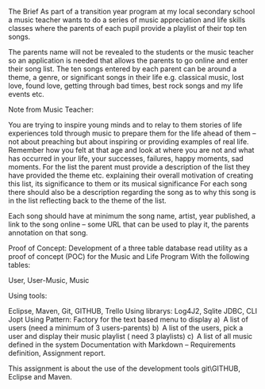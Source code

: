 The Brief As part of a transition year program at my local secondary school a music teacher wants to do a series of music appreciation and life skills classes where the parents of each pupil provide a playlist of their top ten songs. 

The parents name will not be revealed to the students or the music teacher so an application is needed that allows the parents to go online and enter their song list. 
The ten songs entered by each parent can be around a theme, a genre, or significant songs in their life e.g. classical music, lost love, found love, getting through bad times, best rock songs and my life events etc. 

Note from Music Teacher: 

You are trying to inspire young minds and to relay to them stories of life experiences told through music to prepare them for the life ahead of them – not about preaching but about inspiring or providing examples of real life. 
Remember how you felt at that age and look at where you are not and what has occurred in your life, your successes, failures, happy moments, sad moments. 
For the list the parent must provide a description of the list they have provided the theme etc. explaining their overall motivation of creating this list, its significance to them or its musical significance For each song there should also be a description regarding the song as to why this song is in the list reflecting back to the theme of the list. 

Each song should have at minimum the song name, artist, year published, a link to the song online – some URL that can be used to play it, the parents annotation on that song. 

Proof of Concept: 
Development of a three table database read utility as a proof of concept (POC) for the Music and Life Program With the following tables:

User, User-Music, Music 

Using tools: 

Eclipse, Maven, Git, GITHUB, Trello Using librarys: Log4J2, Sqlite JDBC, CLI Jopt Using Pattern: Factory for the text based menu to display 
a)  A list of users (need a minimum of 3 users-parents) 
b)  A list of the users, pick a user and display their music playlist ( need 3 playlists) 
c)  A list of all music defined in the system Documentation with Markdown – Requirements definition, Assignment report. 

This assignment is about the use of the development tools git\GITHUB, Eclipse and Maven. 